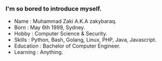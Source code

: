 ### I'm so bored to introduce myself.

<!--
Here are some ideas to get you started:

- 🔭 I’m currently working on ...
- 🌱 I’m currently learning ...
- 👯 I’m looking to collaborate on ...
- 🤔 I’m looking for help with ...
- 💬 Ask me about ...
- 📫 How to reach me: ...
- 😄 Pronouns: ...
- ⚡ Fun fact: ...
-->
- Name        : Muhammad Zaki A.K.A zakybaraq.
- Born        : May 6th 1999, Sydney.
- Hobby       : Computer Science & Security.
- Skills      : Python, Bash, Golang, Linux, PHP, Java, Javascript.
- Education   : Bachelor of Computer Engineer.
- Learning    : Anything.

